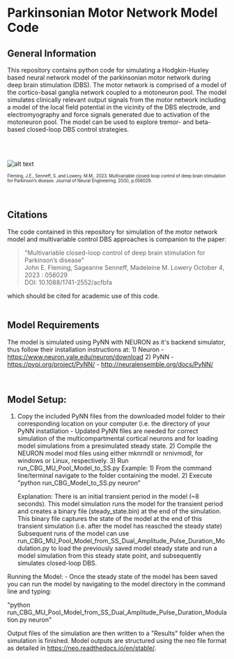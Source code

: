 # Parkinsonian Motor Network Model Code

## General Information

This repository contains python code for simulating a Hodgkin-Huxley based neural network model of the parkinsonian motor network during deep brain stimulation (DBS). The motor network is comprised of a model of the cortico-basal ganglia network coupled to a motoneuron pool. The model simulates clinically relevant output signals from the motor network including a model of the local field potential in the vicinity of the DBS electrode, and electromyography and force signals generated due to activation of the motoneuron pool. The model can be used to explore tremor- and beta-based closed-loop DBS control strategies. 

<br/>

<br/>

![alt text](https://content.cld.iop.org/journals/1741-2552/20/5/056029/revision2/jneacfbfaf2_hr.jpg)

<sup><sub>Fleming, J.E., Senneff, S. and Lowery, M.M., 2023. Multivariable closed-loop control of deep brain stimulation for Parkinson’s disease. Journal of Neural Engineering, 20(5), p.056029. </sup></sub>

<br/>

## Citations
The code contained in this repository for simulation of the motor network model and multivariable control DBS approaches is companion to the paper:  
> "Multivariable closed-loop control of deep brain stimulation for Parkinson’s disease"  
>   John E. Fleming, Sageanne Senneff, Madeleine M. Lowery
>    October 4, 2023 : 056029  
>    DOI: 10.1088/1741-2552/acfbfa  

which should be cited for academic use of this code.  
<br/>

## Model Requirements
The model is simulated using PyNN with NEURON as it's backend simulator, thus follow their installation instructions at: 1) Neuron - https://www.neuron.yale.edu/neuron/download 2) PyNN - https://pypi.org/project/PyNN/ - http://neuralensemble.org/docs/PyNN/

<br/>

## Model Setup: 
1) Copy the included PyNN files from the downloaded model folder to their corresponding location on your computer (i.e. the directory of your PyNN instatllation - Updated PyNN files are needed for correct simulation of the multicompartmental cortical neurons and for loading model simulations from a presimulated steady state.
			 2) Compile the NEURON model mod files using either mknrndll or nrnivmodl, for windows or Linux, respectively.
			 3) Run run_CBG_MU_Pool_Model_to_SS.py Example: 1) From the command line/terminal navigate to the folder containing the model. 2) Execute "python run_CBG_Model_to_SS.py neuron"

    Explanation: There is an initial transient period in the model (~8 seconds). This model simulation runs the model for 
    the transient period and creates a binary file (steady_state.bin) at the end of the simulation. This binary file captures 
    the state of the model at the end of this transient simulation (i.e. after the model has reasched the steady state)
    Subsequent runs of the model can use run_CBG_MU_Pool_Model_from_SS_Dual_Amplitude_Pulse_Duration_Modulation.py to load the previously saved model steady state and run a 
    model simulation from this steady state point, and subsequently simulates closed-loop DBS.

Running the Model: - Once the steady state of the model has been saved you can run the model by navigating to the model directory in the command line and typing:

"python run_CBG_MU_Pool_Model_from_SS_Dual_Amplitude_Pulse_Duration_Modulation.py neuron"

Output files of the simulation are then written to a "Results" folder when the simulation is finished.  Model outputs are structured using the neo file format as detailed in https://neo.readthedocs.io/en/stable/.
